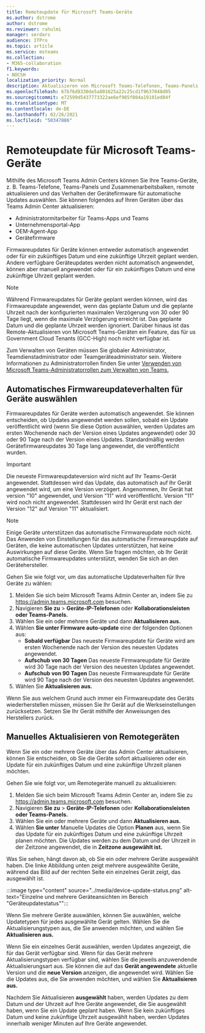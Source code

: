```yaml
---
title: Remoteupdate für Microsoft Teams-Geräte
ms.author: dstrome
author: dstrome
ms.reviewer: rahulmi
manager: serdars
audience: ITPro
ms.topic: article
ms.service: msteams
ms.collection:
- M365-collaboration
f1.keywords:
- NOCSH
localization_priority: Normal
description: Aktualisieren von Microsoft Teams-Telefonen, Teams-Panels und Zusammenarbeitsbalken remote mithilfe des Teams Admin Centers
ms.openlocfilehash: 67b76d8330de5a801625a22c25cd1f9637048d05
ms.sourcegitcommit: e72599d5437773322ae6ef985f804a19101ed84f
ms.translationtype: MT
ms.contentlocale: de-DE
ms.lasthandoff: 02/26/2021
ms.locfileid: "50347886"
---
```

# <a name="update-microsoft-teams-devices-remotely"></a>Remoteupdate für Microsoft Teams-Geräte

Mithilfe des Microsoft Teams Admin Centers können Sie Ihre Teams-Geräte, z. B. Teams-Telefone, Teams-Panels und Zusammenarbeitsbalken, remote aktualisieren und das Verhalten der Gerätefirmware für automatische Updates auswählen. Sie können folgendes auf Ihren Geräten über das Teams Admin Center aktualisieren:

- Administratormitarbeiter für Teams-Apps und Teams
- Unternehmensportal-App
- OEM-Agent-App
- Gerätefirmware

Firmwareupdates für Geräte können entweder automatisch angewendet oder für ein zukünftiges Datum und eine zukünftige Uhrzeit geplant werden. Andere verfügbare Geräteupdates werden nicht automatisch angewendet, können aber manuell angewendet oder für ein zukünftiges Datum und eine zukünftige Uhrzeit geplant werden.

> [!NOTE]
> Während Firmwareupdates für Geräte geplant werden können, wird das Firmwareupdate angewendet, wenn das geplante Datum und die geplante Uhrzeit nach der konfigurierten maximalen Verzögerung von 30 oder 90 Tage liegt, wenn die maximale Verzögerung erreicht ist. Das geplante Datum und die geplante Uhrzeit werden ignoriert. Darüber hinaus ist das Remote-Aktualisieren von Microsoft Teams-Geräten ein Feature, das für us Government Cloud Tenants (GCC-High) noch nicht verfügbar ist.

Zum Verwalten von Geräten müssen Sie globaler Administrator, Teamdienstadministrator oder Teamgeräteadministrator sein. Weitere Informationen zu Administratorrollen finden Sie unter [Verwenden von Microsoft Teams-Administratorrollen zum Verwalten von Teams.](../using-admin-roles.md)

## <a name="choose-automatic-device-firmware-update-behavior"></a>Automatisches Firmwareupdateverhalten für Geräte auswählen

Firmwareupdates für Geräte werden automatisch angewendet. Sie können entscheiden, ob Updates angewendet werden sollen, sobald ein Update veröffentlicht wird (wenn Sie diese Option auswählen, werden Updates am ersten Wochenende nach der Version eines Updates angewendet) oder 30 oder 90 Tage nach der Version eines Updates. Standardmäßig werden Gerätefirmwareupdates 30 Tage lang angewendet, die veröffentlicht wurden.

> [!IMPORTANT]
> Die neueste Firmwareupdateversion wird nicht auf Ihr Teams-Gerät angewendet. Stattdessen wird das Update, das automatisch auf Ihr Gerät angewendet wird, um eine Version verzögert. Angenommen, Ihr Gerät hat version "10" angewendet, und Version "11" wird veröffentlicht. Version "11" wird noch nicht angewendet. Stattdessen wird Ihr Gerät erst nach der Version "12" auf Version "11" aktualisiert.

> [!NOTE]
> Einige Geräte unterstützen das automatische Firmwareupdate noch nicht. Das Anwenden von Einstellungen für das automatische Firmwareupdate auf Geräten, die keine automatischen Updates unterstützen, hat keine Auswirkungen auf diese Geräte. Wenn Sie fragen möchten, ob Ihr Gerät automatische Firmwareupdates unterstützt, wenden Sie sich an den Gerätehersteller.

Gehen Sie wie folgt vor, um das automatische Updateverhalten für Ihre Geräte zu wählen:

1. Melden Sie sich beim Microsoft Teams Admin Center an, indem Sie zu https://admin.teams.microsoft.com besuchen.
2. Navigieren **Sie zu**  >  **Geräte-IP-Telefonen** oder **Kollaborationsleisten** **oder Teams-Panels.**
3. Wählen Sie ein oder mehrere Geräte und dann **Aktualisieren aus.**
4. Wählen **Sie unter Firmware auto-update** eine der folgenden Optionen aus:
    - **Sobald verfügbar** Das neueste Firmwareupdate für Geräte wird am ersten Wochenende nach der Version des neuesten Updates angewendet.
    - **Aufschub von 30 Tagen** Das neueste Firmwareupdate für Geräte wird 30 Tage nach der Version des neuesten Updates angewendet.
    - **Aufschub von 90 Tagen** Das neueste Firmwareupdate für Geräte wird 90 Tage nach der Version des neuesten Updates angewendet.
5. Wählen Sie **Aktualisieren aus.**

Wenn Sie aus welchem Grund auch immer ein Firmwareupdate des Geräts wiederherstellen müssen, müssen Sie Ihr Gerät auf die Werkseinstellungen zurücksetzen. Setzen Sie Ihr Gerät mithilfe der Anweisungen des Herstellers zurück.  

## <a name="manually-update-remote-devices"></a>Manuelles Aktualisieren von Remotegeräten

Wenn Sie ein oder mehrere Geräte über das Admin Center aktualisieren, können Sie entscheiden, ob Sie die Geräte sofort aktualisieren oder ein Update für ein zukünftiges Datum und eine zukünftige Uhrzeit planen möchten.

Gehen Sie wie folgt vor, um Remotegeräte manuell zu aktualisieren:

1. Melden Sie sich beim Microsoft Teams Admin Center an, indem Sie zu https://admin.teams.microsoft.com besuchen.
2. Navigieren **Sie zu**  >  **Geräte-IP-Telefonen** oder **Kollaborationsleisten** **oder Teams-Panels.**
3. Wählen Sie ein oder mehrere Geräte und dann **Aktualisieren aus.**
4. Wählen **Sie unter** Manuelle Updates die Option **Planen** aus, wenn Sie das Update für ein zukünftiges Datum und eine zukünftige Uhrzeit planen möchten. Die Updates werden zu dem Datum und der Uhrzeit in der Zeitzone angewendet, die in **Zeitzone ausgewählt ist.**

Was Sie sehen, hängt davon ab, ob Sie ein oder mehrere Geräte ausgewählt haben. Die linke Abbildung unten zeigt mehrere ausgewählte Geräte, während das Bild auf der rechten Seite ein einzelnes Gerät zeigt, das ausgewählt ist.

:::image type="content" source="../media/device-update-status.png" alt-text="Einzelne und mehrere Geräteansichten im Bereich "Geräteupdatestatus"":::

Wenn Sie mehrere Geräte auswählen, können Sie auswählen, welche Updatetypen für jedes ausgewählte Gerät gelten. Wählen Sie die Aktualisierungstypen aus, die Sie anwenden möchten, und wählen Sie **Aktualisieren aus.**

Wenn Sie ein einzelnes Gerät auswählen, werden Updates angezeigt, die für das Gerät verfügbar sind. Wenn für das Gerät mehrere Aktualisierungstypen verfügbar sind, wählen Sie die jeweils anzuwendende Aktualisierungsart aus. Sie können die auf das **Gerät angewendete** aktuelle Version und die **neue Version** anzeigen, die angewendet wird. Wählen Sie die Updates aus, die Sie anwenden möchten, und wählen Sie **Aktualisieren aus.**

Nachdem Sie Aktualisieren **ausgewählt** haben, werden Updates zu dem Datum und der Uhrzeit auf Ihre Geräte angewendet, die Sie ausgewählt haben, wenn Sie ein Update geplant haben. Wenn Sie kein zukünftiges Datum und keine zukünftige Uhrzeit ausgewählt haben, werden Updates innerhalb weniger Minuten auf Ihre Geräte angewendet.
